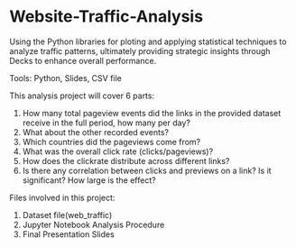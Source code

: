 # Website-Traffic-Analysis
Using the Python libraries for ploting and applying statistical techniques to analyze traffic patterns, ultimately providing strategic insights through Decks to enhance overall performance.

Tools: Python, Slides, CSV file

This analysis project will cover 6 parts:<br/> 
1. How many total pageview events did the links in the provided dataset receive in the full period, how many per day?<br/> 
2. What about the other recorded events?<br/> 
3. Which countries did the pageviews come from?<br/> 
4. What was the overall click rate (clicks/pageviews)?<br/> 
5. How does the clickrate distribute across different links?<br/> 
6. Is there any correlation between clicks and previews on a link? Is it significant? How large is the effect?

Files involved in this project:<br/>
1. Dataset file(web_traffic)<br/>
2. Jupyter Notebook Analysis Procedure<br/>
3. Final Presentation Slides
